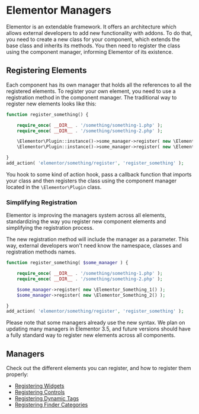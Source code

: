 # Elementor Managers

<Badge type="tip" vertical="top" text="Elementor Core" /> <Badge type="warning" vertical="top" text="Intermediate" />

Elementor is an extendable framework. It offers an architecture which allows external developers to add new functionality with addons. To do that, you need to create a new class for your component, which extends the base class and inherits its methods. You then need to register the class using the component manager, informing Elementor of its existence.

## Registering Elements

Each component has its own manager that holds all the references to all the registered elements. To register your own element, you need to use a registration method in the component manager. The traditional way to register new elements looks like this:

```php
function register_something() {

	require_once( __DIR__ . '/something/something-1.php' );
	require_once( __DIR__ . '/something/something-2.php' );

	\Elementor\Plugin::instance()->some_manager->register( new \Elementor_Something_1() );
	\Elementor\Plugin::instance()->some_manager->register( new \Elementor_Something_2() );

}
add_action( 'elementor/something/register', 'register_something' );
```

You hook to some kind of action hook, pass a callback function that imports your class and then registers the class using the component manager located in the `\Elementor\Plugin` class.

### Simplifying Registration

Elementor is improving the managers system across all elements, standardizing the way you register new component elements and simplifying the registration process.

The new registration method will include the manager as a parameter. This way, external developers won't need know the namespace, classes and registration methods names.

```php
function register_something( $some_manager ) {

	require_once( __DIR__ . '/something/something-1.php' );
	require_once( __DIR__ . '/something/something-2.php' );

	$some_manager->register( new \Elementor_Something_1() );
	$some_manager->register( new \Elementor_Something_2() );

}
add_action( 'elementor/something/register', 'register_something' );
```

Please note that some managers already use the new syntax. We plan on updating many managers in Elementor 3.5, and future versions should have a fully standard way to register new elements across all components.

## Managers

Check out the different elements you can register, and how to register them properly:

* [Registering Widgets](./registering-widgets/)
* [Registering Controls](./registering-controls/)
* [Registering Dynamic Tags](./registering-dynamic-tags/)
* [Registering Finder Categories](./registering-finder-categories/)
